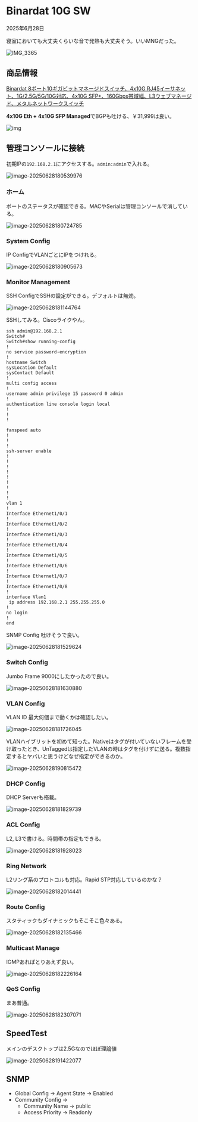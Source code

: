 # Binardat 10G SW

2025年6月28日

寝室においても大丈夫くらいな音で発熱も大丈夫そう。いいMNGだった。

![IMG_3365](./binardat-10g-switch.assets/IMG_3365.JPG)

## 商品情報

[Binardat 8ポート10ギガビットマネージドスイッチ、4x10G RJ45イーサネット、1G/2.5G/5G/10G対応、4x10G SFP+、160Gbps帯域幅、L3ウェブマネージド、メタルネットワークスイッチ](https://www.amazon.co.jp/dp/B0DQ77BS64?ref=ppx_yo2ov_dt_b_fed_asin_title&th=1)

**4x10G Eth + 4x10G SFP Managed**でBGPも吐ける、￥31,999は良い。

![img](./binardat-10g-switch.assets/71UQZ0hAWgL._AC_SL1500_.jpg)

## 管理コンソールに接続

初期IPの`192.168.2.1`にアクセスする。`admin:admin`で入れる。

![image-20250628180539976](./binardat-10g-switch.assets/image-20250628180539976.png)

### ホーム

ポートのステータスが確認できる。MACやSerialは管理コンソールで消している。

![image-20250628180724785](./binardat-10g-switch.assets/image-20250628180724785.png)

### System Config

IP ConfigでVLANごとにIPをつけれる。

![image-20250628180905673](./binardat-10g-switch.assets/image-20250628180905673.png)

### Monitor Management

SSH ConfigでSSHの設定ができる。デフォルトは無効。

![image-20250628181144764](./binardat-10g-switch.assets/image-20250628181144764.png)

SSHしてみる。Ciscoライクやん。

```
ssh admin@192.168.2.1
Switch#
Switch#show running-config
!
no service password-encryption
!
hostname Switch
sysLocation Default
sysContact Default
!
multi config access
!
username admin privilege 15 password 0 admin
!
authentication line console login local
!
!
!

fanspeed auto
!
!
!
ssh-server enable
!
!
!
!
!
!
!
!
!
vlan 1
!
Interface Ethernet1/0/1
!
Interface Ethernet1/0/2
!
Interface Ethernet1/0/3
!
Interface Ethernet1/0/4
!
Interface Ethernet1/0/5
!
Interface Ethernet1/0/6
!
Interface Ethernet1/0/7
!
Interface Ethernet1/0/8
!
interface Vlan1
 ip address 192.168.2.1 255.255.255.0
!
no login
!
end

```

SNMP Config 吐けそうで良い。

![image-20250628181529624](./binardat-10g-switch.assets/image-20250628181529624.png)

### Switch Config

Jumbo Frame 9000にしたかったので良い。

![image-20250628181630880](./binardat-10g-switch.assets/image-20250628181630880.png)

### VLAN Config

VLAN ID 最大何個まで動くかは確認したい。

![image-20250628181726045](./binardat-10g-switch.assets/image-20250628181726045.png)

VLANハイブリットを初めて知った。Nativeはタグが付いていないフレームを受け取ったとき、UnTaggedは指定したVLANの時はタグを付けずに送る。複数指定するとヤバいと思うけどなぜ指定ができるのか。

![image-20250628190815472](./binardat-10g-switch.assets/image-20250628190815472.png)



### DHCP Config

DHCP Serverも搭載。

![image-20250628181829739](./binardat-10g-switch.assets/image-20250628181829739.png)

### ACL Config

L2, L3で書ける。時間帯の指定もできる。

![image-20250628181928023](./binardat-10g-switch.assets/image-20250628181928023.png)

### Ring Network

L2リング系のプロトコルも対応。Rapid STP対応しているのかな？

![image-20250628182014441](./binardat-10g-switch.assets/image-20250628182014441.png)

### Route Config

スタティックもダイナミックもそこそこ色々ある。

![image-20250628182135466](./binardat-10g-switch.assets/image-20250628182135466.png)

### Multicast Manage

IGMPあればとりあえず良い。

![image-20250628182226164](./binardat-10g-switch.assets/image-20250628182226164.png)

### QoS Config

まあ普通。

![image-20250628182307071](./binardat-10g-switch.assets/image-20250628182307071.png)

## SpeedTest

メインのデスクトップは2.5Gなのでほぼ理論値

![image-20250628191422077](./binardat-10g-switch.assets/image-20250628191422077.png)

## SNMP

- Global Config -> Agent State -> Enabled
- Community Config ->
  - Community Name -> public
  - Access Priority -> Readonly
